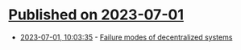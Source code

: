 # [Published on 2023-07-01](index.md)

* [2023-07-01, 10:03:35](https://lobste.rs/s/xiykqb/failure_modes_decentralized_systems) - [Failure modes of decentralized systems](http://dpk.io/centralization)
